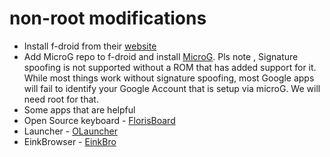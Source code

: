 # non-root modifications

- Install f-droid from their [website](https://f-droid.org)
- Add MicroG repo to f-droid and install [MicroG](https://microg.org/fdroid.html). Pls note , Signature spoofing is not supported without a ROM that has added support for it. While most things work without signature spoofing, most Google apps will fail to identify your Google Account that is setup via microG. We will need root for that.
- Some apps that are helpful
- Open Source keyboard - [FlorisBoard](https://f-droid.org/en/packages/dev.patrickgold.florisboard)
- Launcher - [OLauncher](https://f-droid.org/en/packages/app.olauncher/)
- EinkBrowser - [EinkBro](https://f-droid.org/en/packages/info.plateaukao.einkbro)



